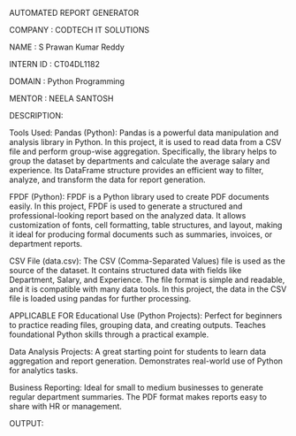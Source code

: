 AUTOMATED REPORT GENERATOR

COMPANY : CODTECH IT SOLUTIONS

NAME : S Prawan Kumar Reddy

INTERN ID : CT04DL1182

DOMAIN : Python Programming

MENTOR : NEELA SANTOSH

DESCRIPTION:

Tools Used:
Pandas (Python):
Pandas is a powerful data manipulation and analysis library in Python. In this project, it is used to read data from a CSV file and perform group-wise aggregation. Specifically, the library helps to group the dataset by departments and calculate the average salary and experience. Its DataFrame structure provides an efficient way to filter, analyze, and transform the data for report generation.

FPDF (Python):
FPDF is a Python library used to create PDF documents easily. In this project, FPDF is used to generate a structured and professional-looking report based on the analyzed data. It allows customization of fonts, cell formatting, table structures, and layout, making it ideal for producing formal documents such as summaries, invoices, or department reports.

CSV File (data.csv):
The CSV (Comma-Separated Values) file is used as the source of the dataset. It contains structured data with fields like Department, Salary, and Experience. The file format is simple and readable, and it is compatible with many data tools. In this project, the data in the CSV file is loaded using pandas for further processing.

APPLICABLE FOR 
Educational Use (Python Projects):
Perfect for beginners to practice reading files, grouping data, and creating outputs. Teaches foundational Python skills through a practical example.

Data Analysis Projects:
A great starting point for students to learn data aggregation and report generation. Demonstrates real-world use of Python for analytics tasks.

Business Reporting:
Ideal for small to medium businesses to generate regular department summaries. The PDF format makes reports easy to share with HR or management.


OUTPUT:


